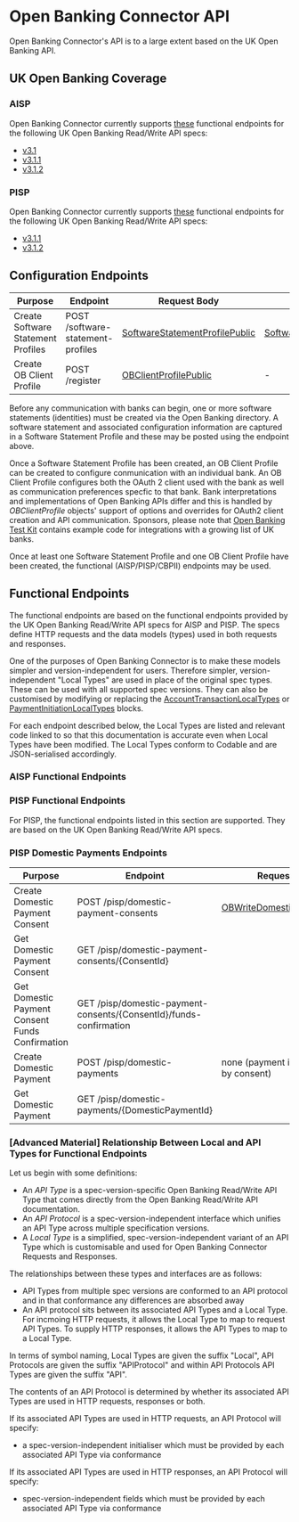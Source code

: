 # Open Banking Connector API

Open Banking Connector's API is to a large extent based on the UK Open Banking API.

## UK Open Banking Coverage

### AISP

Open Banking Connector currently supports [these](https://github.com/finlabsuk/open-banking-connector/blob/master/docs/api.md#AISP-Functional-Endpoints) functional endpoints for the following UK Open Banking Read/Write API specs:
* [v3.1](https://openbanking.atlassian.net/wiki/spaces/DZ/pages/937820271/Account+and+Transaction+API+Specification+-+v3.1)
* [v3.1.1](https://openbanking.atlassian.net/wiki/spaces/DZ/pages/999622968/Account+and+Transaction+API+Specification+-+v3.1.1)
* [v3.1.2](https://openbanking.atlassian.net/wiki/spaces/DZ/pages/1077805296/Account+and+Transaction+API+Specification+-+v3.1.2)

### PISP

Open Banking Connector currently supports [these](https://github.com/finlabsuk/open-banking-connector/blob/master/docs/api.md#PISP-Functional-Endpoints) functional endpoints for the following UK Open Banking Read/Write API specs:
* [v3.1.1](https://openbanking.atlassian.net/wiki/spaces/DZ/pages/999426309/Payment+Initiation+API+Specification+-+v3.1.1)
* [v3.1.2](https://openbanking.atlassian.net/wiki/spaces/DZ/pages/1077805743/Payment+Initiation+API+Specification+-+v3.1.2)

## Configuration Endpoints

| Purpose     | Endpoint | Request Body | Response Body
| - | - | - | - |
| Create Software Statement Profiles | POST	/software-statement-profiles |	[SoftwareStatementProfilePublic](https://github.com/finlabsuk/open-banking-connector/blob/master/Sources/OpenBankingConnector/Public/SoftwareStatementProfilePublic.swift) |	[SoftwareStatementProfileResponsePublic](https://github.com/finlabsuk/open-banking-connector/blob/master/Sources/OpenBankingConnector/Public/SoftwareStatementProfileResponsePublic.swift)
| Create OB Client Profile | POST	/register	| [OBClientProfilePublic](https://github.com/finlabsuk/open-banking-connector/blob/master/Sources/OpenBankingConnector/Public/OBClientProfilePublic.swift) |	-

Before any communication with banks can begin, one or more software statements (identities) must be created via the Open Banking directory. A software statement and associated configuration information are captured in a Software Statement Profile and these may be posted using the endpoint above.

Once a Software Statement Profile has been created, an OB Client Profile can be created to configure conmunication with an individual bank. An OB Client Profile configures both the OAuth 2 client used with the bank as well as communication preferences specfic to that bank. Bank interpretations and implementations of Open Banking APIs differ and this is handled by *OBClientProfile* objects' support of options and overrides for OAuth2 client creation and API communication. Sponsors, please note that [Open Banking Test Kit](https://github.com/finlabsuk/open-banking-test-kit) contains example code for integrations with a growing list of UK banks.

Once at least one Software Statement Profile and one OB Client Profile have been created, the functional (AISP/PISP/CBPII) endpoints may be used.

## Functional Endpoints

The functional endpoints are based on the functional endpoints provided by the UK Open Banking Read/Write API specs for AISP and PISP. The specs define HTTP requests and the data models (types) used in both requests and responses.

One of the purposes of Open Banking Connector is to make these models simpler and version-independent for users. Therefore simpler, version-independent "Local Types" are used in place of the original spec types. These can be used with all supported spec versions. They can also be customised by modifying or replacing the [AccountTransactionLocalTypes](https://github.com/finlabsuk/open-banking-connector/tree/master/Sources/AccountTransactionLocalTypes) or  [PaymentInitiationLocalTypes](https://github.com/finlabsuk/open-banking-connector/tree/master/Sources/PaymentInitiationLocalTypes) blocks.

For each endpoint described below, the Local Types are listed and relevant code linked to so that this documentation is accurate even when Local Types have been modified. The Local Types conform to Codable and are JSON-serialised accordingly.

### AISP Functional Endpoints

### PISP Functional Endpoints

For PISP, the functional endpoints listed in this section are supported. They are based on the UK Open Banking Read/Write API specs.

### PISP Domestic Payments Endpoints

| Purpose     | Endpoint | Request Body | Response Body
| - | - | - | - |
| Create Domestic Payment Consent | POST	/pisp/domestic-payment-consents |	[OBWriteDomesticConsentLocal](https://github.com/finlabsuk/open-banking-connector/blob/master/Sources/PaymentInitiationLocalTypes/OBWriteDomesticConsentLocal.swift) |   [OBWriteDomesticConsentResponseLocal](https://github.com/finlabsuk/open-banking-connector/blob/master/Sources/PaymentInitiationLocalTypes/OBWriteDomesticConsentResponseLocal.swift) |
| Get Domestic Payment Consent |	GET	/pisp/domestic-payment-consents/{ConsentId}	|	|
| Get Domestic Payment Consent Funds Confirmation |	GET	/pisp/domestic-payment-consents/{ConsentId}/funds-confirmation |  |
| Create Domestic Payment |	POST	/pisp/domestic-payments	| none (payment info provided by consent) | [OBWriteDomesticResponseLocal](https://github.com/finlabsuk/open-banking-connector/blob/master/Sources/PaymentInitiationLocalTypes/OBWriteDomesticResponseLocal.swift) |
| Get Domestic Payment |	GET	/pisp/domestic-payments/{DomesticPaymentId}	|	 |

### [Advanced Material] Relationship Between Local and API Types for Functional Endpoints

Let us begin with some definitions:
* An *API Type* is a spec-version-specific Open Banking Read/Write API Type that comes directly from the Open Banking Read/Write API documentation.
* An *API Protocol* is a spec-version-independent interface which unifies an API Type across multiple specification versions.
* A *Local Type* is a simplified, spec-version-independent variant of an API Type which is customisable and used for Open Banking Connector Requests and Responses.

The relationships between these types and interfaces are as follows:
* API Types from multiple spec versions are conformed to an API protocol and in that conformance any differences are absorbed away
* An API protocol sits between its associated API Types and a Local Type. For incmoing HTTP requests, it allows the Local Type to map to request API Types. To supply HTTP responses, it allows the API Types to map to a Local Type.

In terms of symbol naming, Local Types are given the suffix "Local", API Protocols are given the suffix "APIProtocol" and within API Protocols API Types are given the suffix "API".

The contents of an API Protocol is determined by whether its associated API Types are used in HTTP requests, responses or both.

If its associated API Types are used in HTTP requests, an API Protocol will specify:
* a spec-version-independent initialiser which must be provided by each associated API Type via conformance 

If its associated API Types are used in HTTP responses, an API Protocol will specify:
* spec-version-independent fields which must be provided by each associated API Type via conformance 
